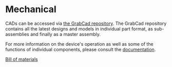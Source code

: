 # Mechanical
CADs can be accessed via [the GrabCad repository](). The GrabCad repository contains all the latest designs and models in individual part format, as sub-assemblies and finally as a master assembly.

For more information on the device's operation as well as some of the functions of individual components, please consult the [documentation](https://github.com/breeze-ventilator/covid19-ventilator/tree/master/documentation).

[Bill of materials](https://docs.google.com/spreadsheets/d/178G98UGMSey0Bp7qwDx1BIGc4RxIQphPiYEJQO0Qzp0/edit?usp=sharing)
